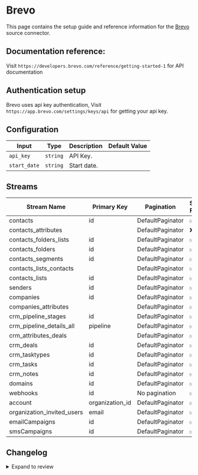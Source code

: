 # Brevo
This page contains the setup guide and reference information for the [Brevo](https://www.brevo.com/) source connector.

## Documentation reference:
Visit `https://developers.brevo.com/reference/getting-started-1` for API documentation

## Authentication setup
Brevo uses api key authentication,
Visit `https://app.brevo.com/settings/keys/api` for getting your api key.

## Configuration

| Input | Type | Description | Default Value |
|-------|------|-------------|---------------|
| `api_key` | `string` | API Key.  |  |
| `start_date` | `string` | Start date.  |  |

## Streams
| Stream Name | Primary Key | Pagination | Supports Full Sync | Supports Incremental |
|-------------|-------------|------------|---------------------|----------------------|
| contacts | id | DefaultPaginator | ✅ |  ✅  |
| contacts_attributes |  | DefaultPaginator | ❌ |  ❌  |
| contacts_folders_lists | id | DefaultPaginator | ✅ |  ❌  |
| contacts_folders | id | DefaultPaginator | ✅ |  ❌  |
| contacts_segments | id | DefaultPaginator | ✅ |  ❌  |
| contacts_lists_contacts |  | DefaultPaginator | ✅ |  ✅  |
| contacts_lists | id | DefaultPaginator | ✅ |  ❌  |
| senders | id | DefaultPaginator | ✅ |  ❌  |
| companies | id | DefaultPaginator | ✅ |  ✅ |
| companies_attributes |  | DefaultPaginator | ✅ |  ❌  |
| crm_pipeline_stages | id | DefaultPaginator | ✅ |  ❌  |
| crm_pipeline_details_all | pipeline | DefaultPaginator | ✅ |  ❌  |
| crm_attributes_deals |  | DefaultPaginator | ✅ |  ❌  |
| crm_deals | id | DefaultPaginator | ✅ |  ✅  |
| crm_tasktypes | id | DefaultPaginator | ✅ |  ❌  |
| crm_tasks | id | DefaultPaginator | ✅ |  ✅  |
| crm_notes | id | DefaultPaginator | ✅ |  ✅  |
| domains | id | DefaultPaginator | ✅ |  ❌ |
| webhooks | id | No pagination | ✅ |  ❌ |
| account | organization_id | DefaultPaginator | ✅ |  ❌  |
| organization_invited_users | email | DefaultPaginator | ✅ |  ❌  |
| emailCampaigns | id | DefaultPaginator | ✅ |  ✅  |
| smsCampaigns | id | DefaultPaginator | ✅ |  ✅  |

## Changelog

<details>
  <summary>Expand to review</summary>

| Version | Date | Pull Request | Subject |
| ------------------ | ------------ | --- | ---------------- |
| 0.2.20 | 2025-10-29 | [68749](https://github.com/airbytehq/airbyte/pull/68749) | Update dependencies |
| 0.2.19 | 2025-10-21 | [68272](https://github.com/airbytehq/airbyte/pull/68272) | Update dependencies |
| 0.2.18 | 2025-10-14 | [67845](https://github.com/airbytehq/airbyte/pull/67845) | Update dependencies |
| 0.2.17 | 2025-10-07 | [67207](https://github.com/airbytehq/airbyte/pull/67207) | Update dependencies |
| 0.2.16 | 2025-09-30 | [65648](https://github.com/airbytehq/airbyte/pull/65648) | Update dependencies |
| 0.2.15 | 2025-08-09 | [64647](https://github.com/airbytehq/airbyte/pull/64647) | Update dependencies |
| 0.2.14 | 2025-07-12 | [63047](https://github.com/airbytehq/airbyte/pull/63047) | Update dependencies |
| 0.2.13 | 2025-07-05 | [62527](https://github.com/airbytehq/airbyte/pull/62527) | Update dependencies |
| 0.2.12 | 2025-06-28 | [62149](https://github.com/airbytehq/airbyte/pull/62149) | Update dependencies |
| 0.2.11 | 2025-06-21 | [61898](https://github.com/airbytehq/airbyte/pull/61898) | Update dependencies |
| 0.2.10 | 2025-06-15 | [61447](https://github.com/airbytehq/airbyte/pull/61447) | Update dependencies |
| 0.2.9 | 2025-05-24 | [60610](https://github.com/airbytehq/airbyte/pull/60610) | Update dependencies |
| 0.2.8 | 2025-05-10 | [59885](https://github.com/airbytehq/airbyte/pull/59885) | Update dependencies |
| 0.2.7 | 2025-05-05 | [58704](https://github.com/airbytehq/airbyte/pull/59652) | Fix contact pagination |
| 0.2.6 | 2025-05-03 | [58704](https://github.com/airbytehq/airbyte/pull/58704) | Update dependencies |
| 0.2.5 | 2025-04-24 | [57576](https://github.com/airbytehq/airbyte/pull/57576) | Set ordering in ascending on incremental streams |
| 0.2.4 | 2025-04-19 | [57595](https://github.com/airbytehq/airbyte/pull/57595) | Update dependencies |
| 0.2.3 | 2025-04-05 | [57126](https://github.com/airbytehq/airbyte/pull/57126) | Update dependencies |
| 0.2.2 | 2025-03-29 | [56622](https://github.com/airbytehq/airbyte/pull/56622) | Update dependencies |
| 0.2.1 | 2025-03-27 | [56437](https://github.com/airbytehq/airbyte/pull/56437) | Update contacts pagination page size to 1000 |
| 0.2.0 | 2025-03-24 | [56369](https://github.com/airbytehq/airbyte/pull/56369) | Fix/Add incremental on Contacts/Crm deals |
| 0.1.8 | 2025-03-22 | [55367](https://github.com/airbytehq/airbyte/pull/55367) | Update dependencies |
| 0.1.7 | 2025-03-01 | [54874](https://github.com/airbytehq/airbyte/pull/54874) | Update dependencies |
| 0.1.6 | 2025-02-25 | [54674](https://github.com/airbytehq/airbyte/pull/54674) | Fix bug authenticator |
| 0.1.5 | 2025-02-22 | [54223](https://github.com/airbytehq/airbyte/pull/54223) | Update dependencies |
| 0.1.4 | 2025-02-15 | [48282](https://github.com/airbytehq/airbyte/pull/48282) | Update dependencies |
| 0.1.3 | 2024-11-28 | [48737](https://github.com/airbytehq/airbyte/pull/48737) | Update pagination |
| 0.1.2 | 2024-10-29 | [47922](https://github.com/airbytehq/airbyte/pull/47922) | Update dependencies |
| 0.1.1 | 2024-10-28 | [47622](https://github.com/airbytehq/airbyte/pull/47622) | Update dependencies |
| 0.1.0 | 2024-10-08 | [46587](https://github.com/airbytehq/airbyte/pull/46587) | Fix Companies stream paginator+ remove incremental |
| 0.0.1 | 2024-09-11 | [45382](https://github.com/airbytehq/airbyte/pull/45382) | Initial release by [@btkcodedev](https://github.com/btkcodedev) via Connector Builder |

</details>
